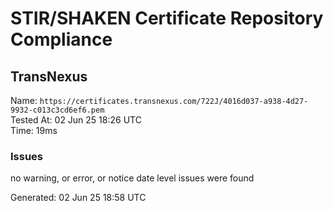 # STIR/SHAKEN Certificate Repository Compliance

## TransNexus

Name: `https://certificates.transnexus.com/722J/4016d037-a938-4d27-9932-c013c3cd6ef6.pem`\
Tested At: 02 Jun 25 18:26 UTC\
Time: 19ms

### Issues

no warning, or error, or notice date level issues were found

Generated: 02 Jun 25 18:58 UTC